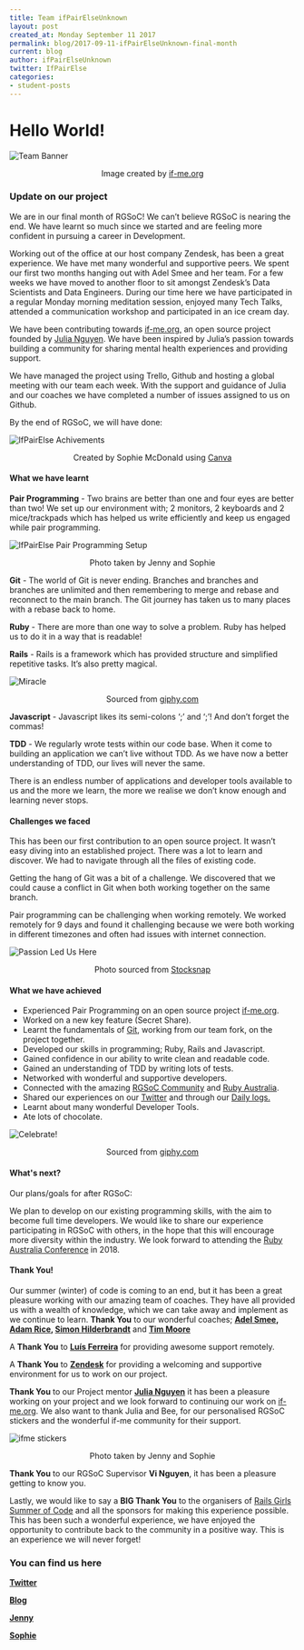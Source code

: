 ```yaml
---
title: Team ifPairElseUnknown
layout: post
created_at: Monday September 11 2017
permalink: blog/2017-09-11-ifPairElseUnknown-final-month
current: blog
author: ifPairElseUnknown
twitter: IfPairElse
categories:
- student-posts
---
```


# __Hello World!__

![Team Banner](/img/blog/2017/ifPairElse_team.png)
<div align="center" div class="image-credits">Image created by <a href="https://www.if-me.org/">if-me.org</a></div>

### __Update on our project__

We are in our final month of RGSoC! We can’t believe RGSoC is nearing the end. We have learnt so much since we started and are feeling more confident in pursuing a career in Development.

Working out of the office at our host company Zendesk, has been a great experience. We have met many wonderful and supportive peers.
We spent our first two months hanging out with Adel Smee and her team. For a few weeks we have moved to another floor to sit amongst Zendesk’s Data Scientists and Data Engineers.
During our time here we have participated in a regular Monday morning meditation session, enjoyed many Tech Talks, attended a communication workshop and participated in an ice cream day.

We have been contributing towards [if-me.org,](https://www.if-me.org/) an open source project founded by [Julia Nguyen](https://twitter.com/fleurchild). We have been inspired by Julia’s passion towards building a community for sharing mental health experiences and providing support.

We have managed the project using Trello, Github and hosting a global meeting with our team each week.
With the support and guidance of Julia and our coaches we have completed a number of issues assigned to us on Github.

By the end of RGSoC, we will have done:

![IfPairElse Achivements](/img/blog/2017/ifPairElse_achievements.png)
<div align="center" div class="image-credits">Created by Sophie McDonald using <a href="https://www.canva.com/">Canva</a></div>


#### __What we have learnt__

__Pair Programming__ - Two brains are better than one and four eyes are better than two! We set up our environment with; 2 monitors, 2 keyboards and 2 mice/trackpads which has helped us write efficiently and keep us engaged while pair programming.

![IfPairElse Pair Programming Setup](/img/blog/2017/IfPairElse_setup.jpg)
<div align="center" div class="image-credits">Photo taken by Jenny and Sophie</div>

__Git__ - The world of Git is never ending. Branches and branches and branches are unlimited and then remembering to merge and rebase and reconnect to the main branch. The Git journey has taken us to many places with a rebase back to home.

__Ruby__ - There are more than one way to solve a problem. Ruby has helped us to do it in a way that is readable!

__Rails__ - Rails is a framework which has provided structure and simplified repetitive tasks. It’s also pretty magical.

![Miracle](/img/blog/2017/ifPairElse_miracle.gif)
<div align="center" div class="image-credits">Sourced from <a href="https://giphy.com">giphy.com</a></div>

__Javascript__ - Javascript likes its semi-colons ‘;’ and ‘;’! And don’t forget the commas!

__TDD__ - We regularly wrote tests within our code base. When it come to building an application we can’t live without TDD. As we have now a better understanding of TDD, our lives will never the same.

There is an endless number of applications and developer tools available to us and the more we learn, the more we realise we don’t know enough and learning never stops.


#### __Challenges we faced__

This has been our first contribution to an open source project. It wasn’t easy diving into an established project. There was a lot to learn and discover. We had to navigate through all the files of existing code.

Getting the hang of Git was a bit of a challenge. We discovered that we could cause a conflict in Git when both working together on the same branch.

Pair programming can be challenging when working remotely. We worked remotely for 9 days and found it challenging because we were both working in different timezones and often had issues with internet connection.  

![Passion Led Us Here](/img/blog/2017/ifPairElse_quote.jpg)
<div align="center" div class="image-credits">Photo sourced from <a href="https://stocksnap.io/photo/Y4OWV80EPY">Stocksnap</a></div>

#### __What we have achieved__

* Experienced Pair Programming on an open source project [if-me.org](https://www.if-me.org/).
* Worked on a new key feature (Secret Share).
* Learnt the fundamentals of [Git](https://github.com/), working from our team fork, on the project together.
* Developed our skills in programming; Ruby, Rails and Javascript.
* Gained confidence in our ability to write clean and readable code.
* Gained an understanding of TDD by writing lots of tests.
* Networked with wonderful and supportive developers.
* Connected with the amazing [RGSoC Community](https://railsgirlssummerofcode.org/) and [Ruby Australia](https://ruby.org.au/).
* Shared our experiences on our [Twitter](https://twitter.com/IfPairElse) and through our [Daily logs.](https://ifpairelseunknown.github.io/)
* Learnt about many wonderful Developer Tools.
* Ate lots of chocolate.

![Celebrate!](/img/blog/2017/ifPairElse_celebrate.gif)
<div align="center" div class="image-credits">Sourced from <a href="https://giphy.com">giphy.com</a></div>

#### __What's next?__

Our plans/goals for after RGSoC:

We plan to develop on our existing programming skills, with the aim to become full time developers. We would like to share our experience participating in RGSoC with others, in the hope that this will encourage more diversity within the industry. We look forward to attending the [Ruby Australia Conference](http://www.rubyconf.org.au/2018) in 2018.

#### __Thank You!__

Our summer (winter) of code is coming to an end, but it has been a great pleasure working with our amazing team of coaches. They have all provided us with a wealth of knowledge, which we can take away and implement as we continue to learn. __Thank You__ to our wonderful coaches; __[Adel Smee](https://twitter.com/adelsmee), [Adam Rice](https://twitter.com/HashNotAdam), [Simon Hilderbrandt](https://github.com/simonhildebrandt)__ and __[Tim Moore](https://twitter.com/tmoore)__

A __Thank You__ to __[Luís Ferreira](https://twitter.com/zamith)__ for providing awesome support remotely.

A __Thank You__ to __[Zendesk](https://www.zendesk.com/)__ for providing a welcoming and supportive environment for us to work on our project.

__Thank You__ to our Project mentor __[Julia Nguyen](https://twitter.com/fleurchild)__ it has been a pleasure working on your project and we look forward to continuing our work on [if-me.org](https://www.if-me.org/). We also want to thank Julia and Bee, for our personalised RGSoC stickers and the wonderful if-me community for their support.

![ifme stickers](/img/blog/2017/ifPair_ifme_stickers.jpg)
<div align="center" div class="image-credits">Photo taken by Jenny and Sophie</div>

__Thank You__ to our RGSoC Supervisor __Vi Nguyen__, it has been a pleasure getting to know you.

Lastly, we would like to say a __BIG Thank You__ to the organisers of [Rails Girls Summer of Code](https://railsgirlssummerofcode.org/) and all the sponsors for making this experience possible. This has been such a wonderful experience, we have enjoyed the opportunity to contribute back to the community in a positive way. This is an experience we will never forget!

### __You can find us here__

__[Twitter](https://twitter.com/ifPairElse)__

__[Blog](https://ifpairelseunknown.github.io/)__

__[Jenny](https://twitter.com/JennyNamster)__

__[Sophie](https://twitter.com/sophierose239)__
